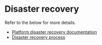# Disaster recovery

Refer to the below for more details.
- [Platform disaster recovery documentation](https://github.com/DFE-Digital/teacher-services-cloud/blob/main/documentation/disaster-recovery.md)
- [Disaster recovery process](https://dfedigital.atlassian.net/wiki/spaces/Register/pages/5217222660/Disaster+recovery+process)
